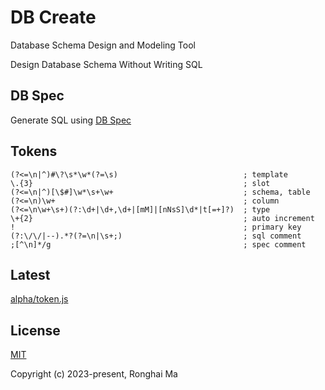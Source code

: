 # DB Create

Database Schema Design and Modeling Tool

Design Database Schema Without Writing SQL

## DB Spec

Generate SQL using [DB Spec](https://github.com/maronghai/dbspec)

## Tokens

```
(?<=\n|^)#\?\s*\w*(?=\s)                            ; template
\.{3}                                               ; slot
(?<=\n|^)[\$#]\w*\s+\w+                             ; schema, table
(?<=\n)\w+                                          ; column
(?<=\n\w+\s+)(?:\d+|\d+,\d+|[mM]|[nNsS]\d*|t[=+]?)  ; type
\+{2}                                               ; auto increment
!                                                   ; primary key
(?:\/\/|--).*?(?=\n|\s+;)                           ; sql comment
;[^\n]*/g                                           ; spec comment
```

## Latest

[alpha/token.js](https://github.com/maronghai/dbcreate/blob/main/alpha/token.js)

## License

[MIT](https://opensource.org/licenses/MIT)

Copyright (c) 2023-present, Ronghai Ma
